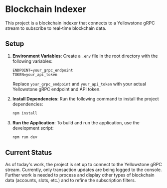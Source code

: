# Blockchain Indexer

This project is a blockchain indexer that connects to a Yellowstone gRPC stream to subscribe to real-time blockchain data.

## Setup

1.  **Environment Variables**: Create a `.env` file in the root directory with the following variables:
    ```
    ENDPOINT=your_grpc_endpoint
    TOKEN=your_api_token
    ```
    Replace `your_grpc_endpoint` and `your_api_token` with your actual Yellowstone gRPC endpoint and API token.

2.  **Install Dependencies**: Run the following command to install the project dependencies:
    ```bash
    npm install
    ```

3.  **Run the Application**: To build and run the application, use the development script:
    ```bash
    npm run dev
    ```

## Current Status

As of today's work, the project is set up to connect to the Yellowstone gRPC stream. Currently, only transaction updates are being logged to the console. Further work is needed to process and display other types of blockchain data (accounts, slots, etc.) and to refine the subscription filters.
